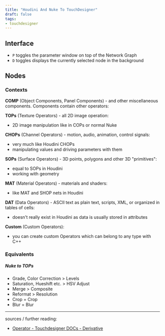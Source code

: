 ```yaml
---
title: "Houdini And Nuke To TouchDesigner"
draft: false
tags:
- touchdesigner
---
```


## Interface

- `P` toggles the parameter window on top of the Network Graph
- `D` toggles displays the currently selected node in the background

## Nodes

### Contexts

**COMP** (Object Components, Panel Components) - and other miscellaneous components. Components contain other operators:

**TOPs** (Texture Operators) - all 2D image operation:
- 2D image manipulation like in COPs or normal Nuke

**CHOPs** (Channel Operators) - motion, audio, animation, control signals:
- very much like Houdini CHOPs
- manipulating values and driving parameters with them

**SOPs** (Surface Operators) - 3D points, polygons and other 3D "primitives":
- equal to SOPs in Houdini
- working with geometry

**MAT** (Material Operators) - materials and shaders:
- like MAT and SHOP nets in Houdini

**DAT** (Data Operators) - ASCII text as plain text, scripts, XML, or organized in tables of cells:
- doesn't really exist in Houdini as data is usually stored in attributes

**Custom** (Custom Operators):
- you can create custom Operators which can belong to any type with C++

### Equivalents

##### Nuke to TOPs

- Grade, Color Correction > Levels
- Saturation, Hueshift etc. > HSV Adjust
- Merge > Composite
- Reformat > Resolution
- Crop = Crop
- Blur = Blur

---

sources / further reading:
- [Operator - Touchdesigner DOCs - Derivative](https://docs.derivative.ca/Operator)

